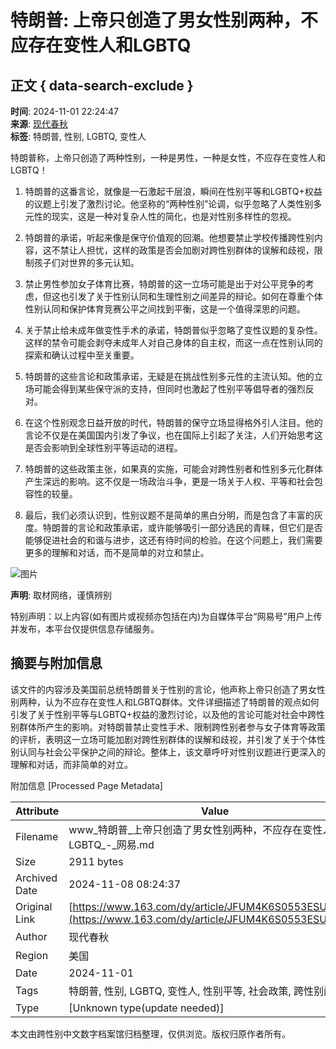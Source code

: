 # 特朗普: 上帝只创造了男女性别两种，不应存在变性人和LGBTQ

## 正文 { data-search-exclude }


**时间**: 2024-11-01 22:24:47  
**来源**: [现代春秋](https://www.163.com/dy/media/T1657001651168.html)  
**标签**: 特朗普, 性别, LGBTQ, 变性人  

特朗普称，上帝只创造了两种性别，一种是男性，一种是女性，不应存在变性人和LGBTQ！

1. 特朗普的这番言论，就像是一石激起千层浪，瞬间在性别平等和LGBTQ+权益的议题上引发了激烈讨论。他坚称的“两种性别”论调，似乎忽略了人类性别多元性的现实，这是一种对复杂人性的简化，也是对性别多样性的忽视。

2. 特朗普的承诺，听起来像是保守价值观的回潮。他想要禁止学校传播跨性别内容，这不禁让人担忧，这样的政策是否会加剧对跨性别群体的误解和歧视，限制孩子们对世界的多元认知。

3. 禁止男性参加女子体育比赛，特朗普的这一立场可能是出于对公平竞争的考虑，但这也引发了关于性别认同和生理性别之间差异的辩论。如何在尊重个体性别认同和保护体育竞赛公平之间找到平衡，这是一个值得深思的问题。

4. 关于禁止给未成年做变性手术的承诺，特朗普似乎忽略了变性议题的复杂性。这样的禁令可能会剥夺未成年人对自己身体的自主权，而这一点在性别认同的探索和确认过程中至关重要。

5. 特朗普的这些言论和政策承诺，无疑是在挑战性别多元性的主流认知。他的立场可能会得到某些保守派的支持，但同时也激起了性别平等倡导者的强烈反对。

6. 在这个性别观念日益开放的时代，特朗普的保守立场显得格外引人注目。他的言论不仅是在美国国内引发了争议，也在国际上引起了关注，人们开始思考这是否会影响到全球性别平等运动的进程。

7. 特朗普的这些政策主张，如果真的实施，可能会对跨性别者和性别多元化群体产生深远的影响。这不仅是一场政治斗争，更是一场关于人权、平等和社会包容性的较量。

8. 最后，我们必须认识到，性别议题不是简单的黑白分明，而是包含了丰富的灰度。特朗普的言论和政策承诺，或许能够吸引一部分选民的青睐，但它们是否能够促进社会的和谐与进步，这还有待时间的检验。在这个问题上，我们需要更多的理解和对话，而不是简单的对立和禁止。

![图片](https://nimg.ws.126.net/?url=http%3A%2F%2Fdingyue.ws.126.net%2F2024%2F1101%2Fb254626aj00sm9zi0000vd000px00gjm.jpg&thumbnail=660x2147483647&quality=80&type=jpg)

**声明**: 取材网络，谨慎辨别

特别声明：以上内容(如有图片或视频亦包括在内)为自媒体平台“网易号”用户上传并发布，本平台仅提供信息存储服务。

## 摘要与附加信息

<!-- tcd_abstract -->
该文件的内容涉及美国前总统特朗普关于性别的言论，他声称上帝只创造了男女性别两种，认为不应存在变性人和LGBTQ群体。文件详细描述了特朗普的观点如何引发了关于性别平等与LGBTQ+权益的激烈讨论，以及他的言论可能对社会中跨性别群体所产生的影响。对特朗普禁止变性手术、限制跨性别者参与女子体育等政策的评析，表明这一立场可能加剧对跨性别群体的误解和歧视，并引发了关于个体性别认同与社会公平保护之间的辩论。整体上，该文章呼吁对性别议题进行更深入的理解和对话，而非简单的对立。
<!-- tcd_abstract_end -->

附加信息 [Processed Page Metadata]

| Attribute       | Value                                  |
|-----------------|----------------------------------------|
| Filename        | www_特朗普_上帝只创造了男女性别两种，不应存在变性人和LGBTQ_-_网易.md                             |
| Size            | 2911 bytes                           |
| Archived Date   | 2024-11-08 08:24:37                             |
| Original Link   | [https://www.163.com/dy/article/JFUM4K6S0553ESUC.html](https://www.163.com/dy/article/JFUM4K6S0553ESUC.html)                       |
| Author          | 现代春秋                               |
| Region          | 美国                               |
| Date            | 2024-11-01                                 |
| Tags            | 特朗普, 性别, LGBTQ, 变性人, 性别平等, 社会政策, 跨性别问题                                 |
| Type            | [Unknown type(update needed)]                                 |
<!-- tcd_table_end -->

本文由跨性别中文数字档案馆归档整理，仅供浏览。版权归原作者所有。

